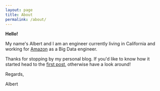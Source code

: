 ```yaml
---
layout: page
title: About
permalink: /about/
---
```


**Hello!**

My name's Albert and I am an engineer currently living in California and working for [Amazon](https://amazon.com/) as a Big Data engineer.

Thanks for stopping by my personal blog. If you'd like to know how it started head to the [first post](https://albertquiroga.github.io/elaborative-encoding/), otherwise have a look around!

Regards,

Albert
